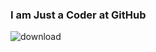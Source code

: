 ### I am Just a Coder at GitHub

![download](https://user-images.githubusercontent.com/72146802/138732612-44202794-e629-4186-8dba-add082f97469.jpg)
 

